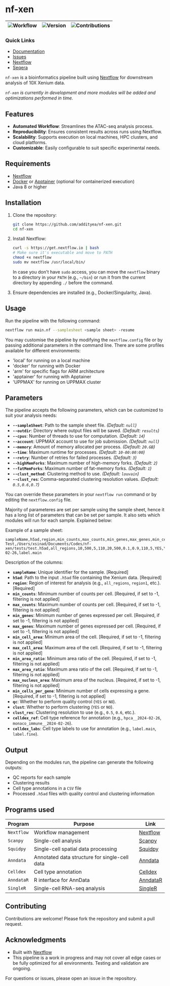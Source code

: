 # nf-xen

| ![Workflow](https://img.shields.io/badge/Workflow-Nextflow-blue) | ![Version](https://img.shields.io/badge/Version-0.0.1-teal) | ![Contributions](https://img.shields.io/badge/Contributions-Welcome-brightgreen) |
|------------------------------------------------------------------|-------------------------------------------------------------|-------------------------------------------------------------|



### Quick Links
- [Documentation](https://github.com/addityea/nf-xen#readme)
- [Issues](https://github.com/addityea/nf-xen/issues)
- [Nextflow](https://www.nextflow.io/)
- [Seqera](https://seqera.io/)

`nf-xen` is a bioinformatics pipeline built using [Nextflow](https://www.nextflow.io/) for downstream analysis of 10X Xenium data.

*`nf-xen` is currently in development and more modules will be added and optimizations performed in time.*

## Features

- **Automated Workflow**: Streamlines the ATAC-seq analysis process.
- **Reproducibility**: Ensures consistent results across runs using Nextflow.
- **Scalability**: Supports execution on local machines, HPC clusters, and cloud platforms.
- **Customizable**: Easily configurable to suit specific experimental needs.

## Requirements

- [Nextflow](https://www.nextflow.io/)
- [Docker](https://www.docker.com/) or [Apptainer](https://sylabs.io/) (optional for containerized execution)
- Java 8 or higher

## Installation

1. Clone the repository:
    ```bash
    git clone https://github.com/addityea/nf-xen.git
    cd nf-xen
    ```

2. Install Nextflow:
    ```bash
    curl -s https://get.nextflow.io | bash
    # Make sure it's executable and move to PATH
    chmod +x nextflow
    sudo mv nextflow /usr/local/bin/
    ```
    
    In case you don't have `sudo` access, you can move the `nextflow` binary to a directory in your `PATH` (e.g., `~/bin`) or run it from the current directory by appending `./` before the command.

3. Ensure dependencies are installed (e.g., Docker/Singularity, Java).

## Usage

Run the pipeline with the following command:

```bash
nextflow run main.nf --samplesheet <sample sheet> -resume  
```

You may customise the pipeline by modifying the `nextflow.config` file or by passing additional parameters in the command line.
There are some profiles available for different environments:
- 'local' for running on a local machine
- 'docker' for running with Docker
- 'arm' for specific flags for ARM architecture
- 'apptainer' for running with Apptainer
- 'UPPMAX' for running on UPPMAX cluster

## Parameters

The pipeline accepts the following parameters, which can be customized to suit your analysis needs:

- **`--sampleSheet`**: Path to the sample sheet file. *(Default: `null`)*
- **`--outdir`**: Directory where output files will be saved. *(Default: `results`)*
- **`--cpus`**: Number of threads to use for computation. *(Default: `14`)*
- **`--account`**: UPPMAX account to use for job submission. *(Default: `null`)*
- **`--memory`**: Amount of memory allocated per process. *(Default: `20.GB`)*
- **`--time`**: Maximum runtime for processes. *(Default: `10-00:00:00`)*
- **`--retry`**: Number of retries for failed processes. *(Default: `3`)*
- **`--highMemForks`**: Maximum number of high-memory forks. *(Default: `2`)*
- **`--fatMemForks`**: Maximum number of fat-memory forks. *(Default: `1`)*
- **`--clust_method`**: Clustering method to use. *(Default: `louvain`)*
- **`--clust_res`**: Comma-separated clustering resolution values. *(Default: `0.5,0.6,0.7`)*

You can override these parameters in your `nextflow run` command or by editing the `nextflow.config` file.

Majority of parameteres are set per sample using the sample sheet, hence it has a long list of parameters that can be set per sample. It also sets which modules will run for each sample.
Explained below:

Example of a sample sheet:

```csv
sampleName,h5ad,region,min_counts,max_counts,min_genes,max_genes,min_cell_area,max_cell_area,min_area_ratio,max_area_ratio,max_nucleus_area,min_cells_per_gene,qc,clust,clust_res,celldex_ref,celldex_labs
Test,/Users/xsinad/Documents/Codes/nf-xen/tests/test.h5ad,all_regions,10,500,5,110,20,500,0.1,0.9,110,5,YES,YES,0.6,hpca__2024-02-26,label.main
```
Description of the columns:
- **`sampleName`**: Unique identifier for the sample. [Required]
- **`h5ad`**: Path to the input `.h5ad` file containing the Xenium data. [Required]
- **`region`**: Region of interest for analysis (e.g., `all_regions`, `region1`, etc.). [Required]
- **`min_counts`**: Minimum number of counts per cell. [Required, if set to -1, filtering is not applied]
- **`max_counts`**: Maximum number of counts per cell. [Required, if set to -1, filtering is not applied]
- **`min_genes`**: Minimum number of genes expressed per cell. [Required, if set to -1, filtering is not applied]
- **`max_genes`**: Maximum number of genes expressed per cell. [Required, if set to -1, filtering is not applied]
- **`min_cell_area`**: Minimum area of the cell. [Required, if set to -1, filtering is not applied]
- **`max_cell_area`**: Maximum area of the cell. [Required, if set to -1, filtering is not applied]
- **`min_area_ratio`**: Minimum area ratio of the cell. [Required, if set to -1, filtering is not applied]
- **`max_area_ratio`**: Maximum area ratio of the cell. [Required, if set to -1, filtering is not applied]
- **`max_nucleus_area`**: Maximum area of the nucleus. [Required, if set to -1, filtering is not applied]
- **`min_cells_per_gene`**: Minimum number of cells expressing a gene. [Required, if set to -1, filtering is not applied]
- **`qc`**: Whether to perform quality control (`YES` or `NO`).
- **`clust`**: Whether to perform clustering (`YES` or `NO`).
- **`clust_res`**: Clustering resolution to use (e.g., `0.5`, `0.6`, etc.).
- **`celldex_ref`**: Cell type reference for annotation (e.g., `hpca__2024-02-26`, `monaco_immune__2024-02-26`).
- **`celldex_labs`**: Cell type labels to use for annotation (e.g., `label.main`, `label.fine`).

## Output

Depending on the modules run, the pipeline can generate the following outputs:
- QC reports for each sample
- Clustering results
- Cell type annotations in a `CSV` file
- Processed `.h5ad` files with quality control and clustering information

## Programs used

| Program | Purpose | Link |
| ------- | ------- | ---- |
| `Nextflow` | Workflow management | [Nextflow](https://www.nextflow.io/) |
| `Scanpy` | Single-cell analysis | [Scanpy](https://scanpy.readthedocs.io/en/stable/) |
| `Squidpy` | Single-cell spatial data processing | [Squidpy](https://squidpy.readthedocs.io/en/stable/) |
| `Anndata` | Annotated data structure for single-cell data | [Anndata](https://anndata.readthedocs.io/en/latest/) |
| `Celldex` | Cell type annotation | [Celldex](https://bioconductor.org/packages/release/data/experiment/html/celldex.html) |
| `AnndataR` | R interface for AnnData | [AnndataR](https://github.com/scverse/anndataR?tab=readme-ov-file)
| `SingleR` | Single-cell RNA-seq analysis | [SingleR](https://bioconductor.org/packages/release/bioc/html/SingleR.html) |
## Contributing

Contributions are welcome! Please fork the repository and submit a pull request.

## Acknowledgments

- Built with [Nextflow](https://www.nextflow.io/)
- This pipeline is a work in progress and may not cover all edge cases or be fully optimized for all environments. Testing and validation are ongoing.

For questions or issues, please open an issue in the repository.


